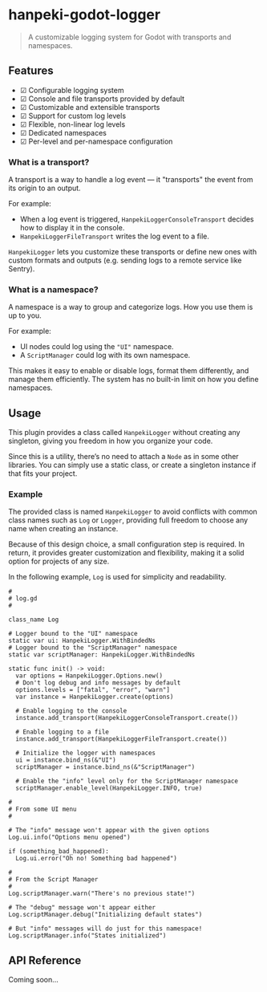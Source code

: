 # hanpeki-godot-logger

> A customizable logging system for Godot with transports and namespaces.

## Features

- ☑ Configurable logging system
- ☑ Console and file transports provided by default
- ☑ Customizable and extensible transports
- ☑ Support for custom log levels
- ☑ Flexible, non-linear log levels
- ☑ Dedicated namespaces
- ☑ Per-level and per-namespace configuration

### What is a transport?

A transport is a way to handle a log event — it "transports" the event from its origin to an output.

For example:

- When a log event is triggered, `HanpekiLoggerConsoleTransport` decides how to display it in the console.
- `HanpekiLoggerFileTransport` writes the log event to a file.

`HanpekiLogger` lets you customize these transports or define new ones with custom formats and outputs (e.g. sending logs to a remote service like Sentry).

### What is a namespace?

A namespace is a way to group and categorize logs. How you use them is up to you.

For example:

- UI nodes could log using the `"UI"` namespace.
- A `ScriptManager` could log with its own namespace.

This makes it easy to enable or disable logs, format them differently, and manage them efficiently. The system has no built-in limit on how you define namespaces.

## Usage

This plugin provides a class called `HanpekiLogger` without creating any singleton, giving you freedom in how you organize your code.

Since this is a utility, there’s no need to attach a `Node` as in some other libraries. You can simply use a static class, or create a singleton instance if that fits your project.

### Example

The provided class is named `HanpekiLogger` to avoid conflicts with common class names such as `Log` or `Logger`, providing full freedom to choose any name when creating an instance.

Because of this design choice, a small configuration step is required. In return, it provides greater customization and flexibility, making it a solid option for projects of any size.

In the following example, `Log` is used for simplicity and readability.

```gdscript
#
# log.gd
#

class_name Log

# Logger bound to the "UI" namespace
static var ui: HanpekiLogger.WithBindedNs
# Logger bound to the "ScriptManager" namespace
static var scriptManager: HanpekiLogger.WithBindedNs

static func init() -> void:
  var options = HanpekiLogger.Options.new()
  # Don't log debug and info messages by default
  options.levels = ["fatal", "error", "warn"]
  var instance = HanpekiLogger.create(options)

  # Enable logging to the console
  instance.add_transport(HanpekiLoggerConsoleTransport.create())

  # Enable logging to a file
  instance.add_transport(HanpekiLoggerFileTransport.create())

  # Initialize the logger with namespaces
  ui = instance.bind_ns(&"UI")
  scriptManager = instance.bind_ns(&"ScriptManager")

  # Enable the "info" level only for the ScriptManager namespace
  scriptManager.enable_level(HanpekiLogger.INFO, true)

```

```gdscript
#
# From some UI menu
#

# The "info" message won't appear with the given options
Log.ui.info("Options menu opened")

if (something_bad_happened):
  Log.ui.error("Oh no! Something bad happened")
```

```gdscript
#
# From the Script Manager
#
Log.scriptManager.warn("There's no previous state!")

# The "debug" message won't appear either
Log.scriptManager.debug("Initializing default states")

# But "info" messages will do just for this namespace!
Log.scriptManager.info("States initialized")
```

## API Reference

Coming soon...